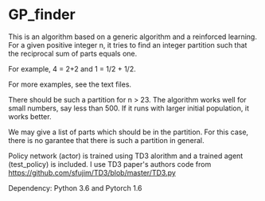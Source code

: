 # GP_finder

This is an algorithm based on a generic algorithm and a reinforced learning. 
For a given positive integer n, it tries to find an integer partition such that the reciprocal sum of parts equals one.

For example, 
4 = 2+2
and
1 = 1/2 + 1/2.

For more examples, see the text files.

There should be such a partition for n > 23.
The algorithm works well for small numbers, say less than 500.
If it runs with larger initial population, it works better.

We may give a list of parts which should be in the partition. For this case, there is no garantee that there is such a partition in general.

Policy network (actor) is trained using TD3 alorithm and a trained agent (test_policy) is included.
I use TD3 paper's authors code from
https://github.com/sfujim/TD3/blob/master/TD3.py


Dependency: Python 3.6 and Pytorch 1.6
